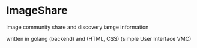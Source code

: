 # ImageShare
image community share and discovery iamge information 

written in golang (backend) and (HTML, CSS) (simple User Interface VMC)
